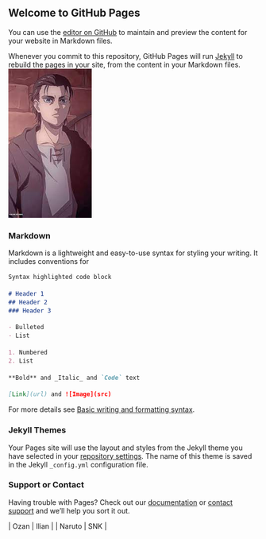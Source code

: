 ## Welcome to GitHub Pages

You can use the [editor on GitHub](https://github.com/Ozaaaan/tp3/edit/gh-pages/index.md) to maintain and preview the content for your website in Markdown files.

Whenever you commit to this repository, GitHub Pages will run [Jekyll](https://jekyllrb.com/) to rebuild the pages in your site, from the content in your Markdown files.
![eren.jpeg](https://github.com/Ozaaaan/tp3/blob/main/images/eren.jpeg)
### Markdown
Markdown is a lightweight and easy-to-use syntax for styling your writing. It includes conventions for

```markdown
Syntax highlighted code block

# Header 1 
## Header 2 
### Header 3 

- Bulleted
- List

1. Numbered
2. List

**Bold** and _Italic_ and `Code` text

[Link](url) and ![Image](src)
```

For more details see [Basic writing and formatting syntax](https://docs.github.com/en/github/writing-on-github/getting-started-with-writing-and-formatting-on-github/basic-writing-and-formatting-syntax).

### Jekyll Themes

Your Pages site will use the layout and styles from the Jekyll theme you have selected in your [repository settings](https://github.com/Ozaaaan/tp3/settings/pages). The name of this theme is saved in the Jekyll `_config.yml` configuration file.

### Support or Contact

Having trouble with Pages? Check out our [documentation](https://docs.github.com/categories/github-pages-basics/) or [contact support](https://support.github.com/contact) and we’ll help you sort it out.

| Ozan | Ilian |
| Naruto | SNK |
